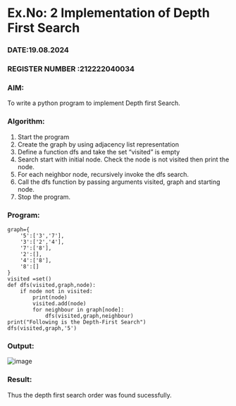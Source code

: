 # Ex.No: 2  Implementation of Depth First Search
### DATE:19.08.2024                                                                           
### REGISTER NUMBER :212222040034
### AIM: 
To write a python program to implement Depth first Search. 
### Algorithm:
1. Start the program
2. Create the graph by using adjacency list representation
3. Define a function dfs and take the set “visited” is empty 
4. Search start with initial node. Check the node is not visited then print the node.
5. For each neighbor node, recursively invoke the dfs search.
6. Call the dfs function by passing arguments visited, graph and starting node.
7. Stop the program.
### Program:
```
graph={
    '5':['3','7'],
    '3':['2','4'],
    '7':['8'],
    '2':[],
    '4':['8'],
    '8':[]
}
visited =set()
def dfs(visited,graph,node):
    if node not in visited:
        print(node)
        visited.add(node)
        for neighbour in graph[node]:
            dfs(visited,graph,neighbour)
print("Following is the Depth-First Search")
dfs(visited,graph,'5')
```
### Output:
![image](https://github.com/user-attachments/assets/3c8ad06d-5b44-4bdd-a44b-45768ddb20f5)

### Result:
Thus the depth first search order was found sucessfully.

